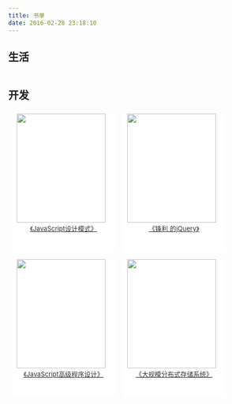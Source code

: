 ```yaml
---
title: 书单
date: 2016-02-28 23:18:10
---
```


<div class="clear-both"></div>

## 生活
<div class="container-box">
</div>

## 开发
<div class="container-box">
	<span class="gallery-item">
		<img src="http://7xlak7.com1.z0.glb.clouddn.com/blog%2Fimages%2Fbooks%2FJavaScript%E8%AE%BE%E8%AE%A1%E6%A8%A1%E5%BC%8F.jpg">
        <a href="http://wucan.cc/books/sorry-about-book-review.html"><p>《JavaScript设计模式》</p></a>
	</span>
	<span class="gallery-item">
		<img src="http://7xlak7.com1.z0.glb.clouddn.com/blog%2Fimages%2Fbooks%2FJavaScript%E9%94%8B%E5%88%A9%E7%9A%84jquery.jpg">
        <a href="http://wucan.cc/books/sorry-about-book-review.html"><p>《锋利	的jQuery》</p></a>
	</span>
	<span class="gallery-item">
		<img src="http://7xlak7.com1.z0.glb.clouddn.com/blog%2Fimages%2Fbooks%2FJavaScript%E9%AB%98%E7%BA%A7%E7%A8%8B%E5%BA%8F%E8%AE%BE%E8%AE%A1.jpg">
        <a href="http://wucan.cc/books/sorry-about-book-review.html"><p>《JavaScript高级程序设计》</p></a>
	</span>
	<span class="gallery-item">
		<img src="http://7xlak7.com1.z0.glb.clouddn.com/blog%2Fimages%2Fbooks%2F%E5%A4%A7%E8%A7%84%E6%A8%A1%E5%88%86%E5%B8%83%E5%BC%8F%E5%AD%98%E5%82%A8%E7%B3%BB%E7%BB%9F.jpg">
        <a href="http://wucan.cc/books/sorry-about-book-review.html"><p>《大规模分布式存储系统》</p></a>
	</span>
</div>

<div class="clear-both"></div>

<style type="text/css">
	.container{
		background-color: #eeeeee;
	}
	.container-box{
		display: -webkit-flex;
		display:         flex;
		flex-wrap: wrap;
		line-height: 1em;
	}
	.gallery-item{
		width: 210px;
    	height: 280px;
		margin: 7px;
		padding: 0px;
		background-color: #ffffff;
	}
	.gallery-item img {
	    width: 180px;
	    height: 220px;
	    margin: 0px 10px 0px 10px;
	    background-size:cover;
		background-repeat:no-repeat;
	}
	.gallery-item p {
		display: block;
	    margin: 5px;
	    font-size: 13px;
	    /*line-height: 1em;*/
	    /*text-indent: 24px;*/
	    color: #333333;
	    text-align: center;
	}
	.clear-both{
		clear:both;
	}
</style>
